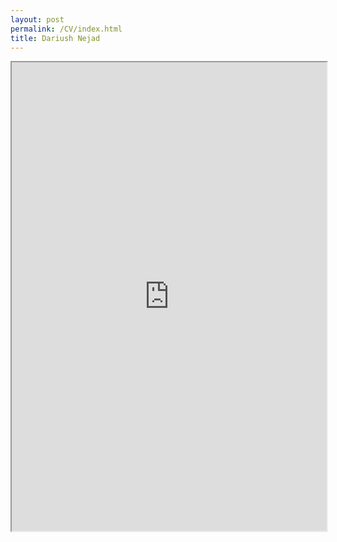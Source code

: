 ```yaml
---
layout: post
permalink: /CV/index.html
title: Dariush Nejad
---
```


<iframe src="https://drive.google.com/file/d/1NTR75rJ4ybk5zBvNzttkcd-gQYhOlA_4/preview" width="100%" height="750"></iframe>
